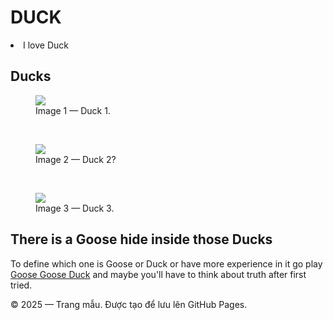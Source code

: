 # DUCK

<li>I love Duck</li>
</ul>
</section>


<section>
<h2>Ducks</h2>
<figure>
<img src="https://cdn.pixabay.com/photo/2018/06/16/00/39/mallard-3478011_640.jpg" /><br>
<figcaption>Image 1 — Duck 1.</figcaption>
</figure>

<br>

<figure>
<img src="https://media.istockphoto.com/id/453661621/vi/anh/ng%E1%BB%97ng-nh%C3%A0-%C4%91%E1%BB%A9ng-v%C3%A0-nh%C3%ACn-xu%E1%BB%91ng-b%E1%BB%8B-c%C3%B4-l%E1%BA%ADp-tr%C3%AAn-m%C3%A0u-tr%E1%BA%AFng.jpg?s=1024x1024&w=is&k=20&c=NZbQteLGmfPgx4xZrqREzbzwU5014RvNqR9lo0vgrrI=" /><br>
<figcaption>Image 2 — Duck 2?</figcaption>
</figure>

<br>

<figure>
<img src="https://images.unsplash.com/photo-1465153690352-10c1b29577f8?ixlib=rb-4.1.0&ixid=M3wxMjA3fDB8MHxzZWFyY2h8Mnx8ZHVja3xlbnwwfHwwfHx8MA%3D%3D&auto=format&fit=crop&q=60&w=500" /><br>
<figcaption>Image 3 — Duck 3.</figcaption>
</figure>


</section>


<section>
<h2>There is a Goose hide inside those Ducks</h2>
<p>
To define which one is Goose or Duck or have more experience in it go play
<a href="https://store.steampowered.com/app/1568590/Goose_Goose_Duck/">Goose Goose Duck</a>
and maybe you'll have to think about truth after first tried.
</p>
</section>
</main>


<!-- Semantic tag 3: footer -->
<footer>
<p>© 2025 — Trang mẫu. Được tạo để lưu lên GitHub Pages.</p>
</footer>
</body>
</html>
